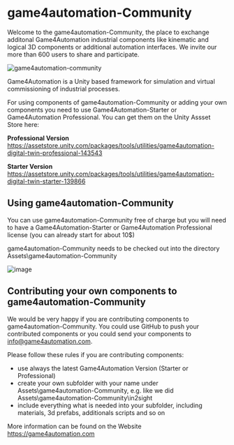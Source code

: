 # game4automation-Community


Welcome to the game4automation-Community, the place to exchange additonal Game4Automation industrial components like kinematic and logical 3D components or additional automation interfaces. We invite our more than 600 users to share and participate.

![game4automation-community](https://user-images.githubusercontent.com/48594799/136356789-886016ef-77b3-4d90-b9ff-dbb70d919fbb.png)

Game4Automation is a Unity based framework for simulation and virtual commissioning of industrial processes.

For using components of game4automation-Community or adding your own components you need to use Game4Automation-Starter or Game4Automation Professional. You can get them on the Unity Assset Store here:

**Professional Version**
https://assetstore.unity.com/packages/tools/utilities/game4automation-digital-twin-professional-143543

**Starter Version**
https://assetstore.unity.com/packages/tools/utilities/game4automation-digital-twin-starter-139866

## Using game4automation-Community

You can use game4automation-Community free of charge but you will need to have a Game4Automation-Starter or Game4Automation Professional license (you can already start for about 10$)

game4automation-Community needs to be checked out into the directory Assets\game4automation-Community

![image](https://user-images.githubusercontent.com/48594799/136353247-0e988025-9b47-433b-9669-0075a244e6cf.png)



## Contributing your own components to game4automation-Community

We would be very happy if you are contributing components to game4automation-Community. You could use GitHub to push your contributed components or you could send your components to info@game4automation.com.

Please follow these rules if you are contributing components:
- use always the latest Game4Automation Version (Starter or Professional)
- create your own subfolder with your name under Assets\game4automation-Community, e.g. like we did Assets\game4automation-Community\in2sight
- include everything what is needed into your subfolder, including materials, 3d prefabs, additionals scripts and so on 


More information can be found on the Website https://game4automation.com
